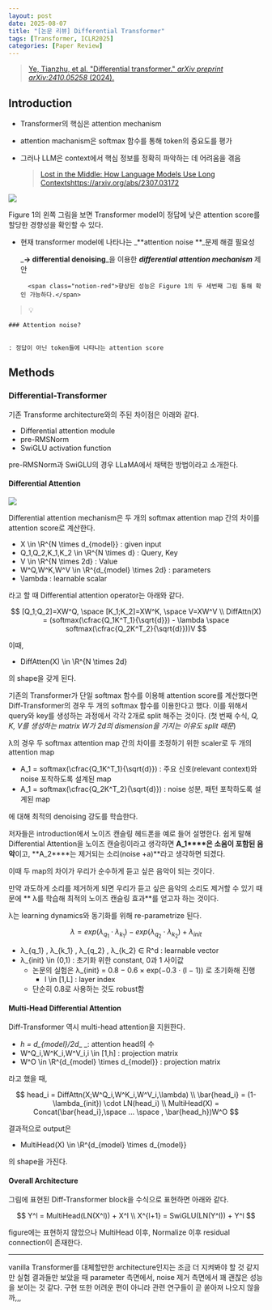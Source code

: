 ```yaml
---
layout: post
date: 2025-08-07
title: "[논문 리뷰] Differential Transformer"
tags: [Transformer, ICLR2025]
categories: [Paper Review]
---
```


> [Ye, Tianzhu, et al. "Differential transformer." ](https://arxiv.org/abs/2410.05258)[_arXiv preprint arXiv:2410.05258_](https://arxiv.org/abs/2410.05258)[ (2024).](https://arxiv.org/abs/2410.05258)



## Introduction

- Transformer의 핵심은 attention mechanism
- attention machanism은 softmax 함수를 통해 token의 중요도를 평가
- 그러나 LLM은 context에서 핵심 정보를 정확히 파악하는 데 어려움을 겪음

	> [Lost in the Middle: How Language Models Use Long Contextshttps://arxiv.org/abs/2307.03172](https://arxiv.org/abs/2307.03172)


![](https://prod-files-secure.s3.us-west-2.amazonaws.com/542b861c-36a8-4051-84e5-8804b6728dba/9083ea56-691a-4752-ae26-47f403431ac8/image.png?X-Amz-Algorithm=AWS4-HMAC-SHA256&X-Amz-Content-Sha256=UNSIGNED-PAYLOAD&X-Amz-Credential=ASIAZI2LB46653VPZV53%2F20250901%2Fus-west-2%2Fs3%2Faws4_request&X-Amz-Date=20250901T034415Z&X-Amz-Expires=3600&X-Amz-Security-Token=IQoJb3JpZ2luX2VjEKP%2F%2F%2F%2F%2F%2F%2F%2F%2F%2FwEaCXVzLXdlc3QtMiJGMEQCIEiSEKtinxIFM5XhVSnFZOEZsdjzvjQ38UrV4HgiPhazAiAOkkwvhn%2FYDHoMgAAjtCIrrIMa3%2Fbpg6Ot7d04bBGHlSqIBAj8%2F%2F%2F%2F%2F%2F%2F%2F%2F%2F8BEAAaDDYzNzQyMzE4MzgwNSIMa%2F6W8RKphJw0nGUkKtwDKY0eZhTcnTkTALuHkSmw6IpYQdh1ccFystY8qcGCfF5SMbbbFvBqi63nsoTpgD2t0GLKoji%2BdOtwuo7IzP1Vv2m5eWEN3WQLjotqLopZovUMj9rwzUP%2Bw%2BUO7QysnGfJ%2FhlYsErqS3fkom2b9lC%2FWPoOFuZkzlndEpWyQGKrgTfSchOaDNgLXJxs46SiC9PVcgRw9SuMYIK26NA1YxGGkxKVglJUgHb5CINCOINutIwc7fIwxT0hS%2Fkqy0flQPDKY5n22n5N0yepMQ7LZQk54XmzpSJ28O7ci%2Fnr64GzStBJKl4dySa2qtAtJHg2XWeFWWR0UQTpmLDIoMW9uZHHevit2mg052lV9RBUd4xl97e55lJndsYJh2YU14%2FxgXn0REJVdyV%2F94yQlaW0%2FNzwZhTLaxLgBJvYvXLxUgGhUS%2BOjqeqXCuT6w%2BBRQCIkKT%2BMLEat%2FgoBE207kzABMI9LQLpsu9FYWuz2O1ZrIS%2BdTlNh8pieIrv9rEH5l7mU%2FlksgpwzYbaEO1zH2Pw1uZ1PxOjZ47d5S7nhVCuXtHc3NamXX7VsdIRm6G4%2BeqLw8WB48Uffb9gqq%2BNiS4wfie6rcnd8w3bn8aaJxmfeEhaYVf6xIXb8gSD%2FMmWd6QwvpzUxQY6pgGqxSU72xewOp5%2B%2BdWYImk%2FCktbVHKXNmIbkNXmgvtZQqRtfgaUj2DoRl%2FSOIXiTGSSzBWlAd37q70xogcXFTXonttY4udaDow%2BEiOCIICAR2f3j7Cb4DAS2AdK7yR4yE%2BYgAcbUtJxntvlcAbiQfTGuehaUlOhLzt24Ar3VcrP7LY%2F8Z6B8Pn8wvzKPUFCZsLI72JDtBaDy9QoBTJrVri0Jlzek6I8&X-Amz-Signature=5065341160e2e4b375e8d7923efce10382a583a4e2ee64e78e888b64b977baa6&X-Amz-SignedHeaders=host&x-amz-checksum-mode=ENABLED&x-id=GetObject)


Figure 1의 왼쪽 그림을 보면 Transformer model이 정답에 낮은 attention score를 할당한 경향성을 확인할 수 있다.

- 현재 transformer model에 나타나는 _**attention noise **_문제 해결 필요성

	_**→ differential denoising**_을 이용한 _**differential attention mechanism**_ 제안


		<span class="notion-red">향상된 성능은 Figure 1의 두 세번째 그림 통해 확인 가능하다.</span>


> 💡 


	### Attention noise?


	: 정답이 아닌 token들에 나타나는 attention score



## Methods



### Differential-Transformer


기존 Transforme architecture와의 주된 차이점은 아래와 같다.

- Differential attention module
- pre-RMSNorm
- SwiGLU activation function

pre-RMSNorm과 SwiGLU의 경우 LLaMA에서 채택한 방법이라고 소개한다.



#### Differential Attention


![](https://prod-files-secure.s3.us-west-2.amazonaws.com/542b861c-36a8-4051-84e5-8804b6728dba/116d70b2-1963-4810-9167-f4c7d8a06e8f/image.png?X-Amz-Algorithm=AWS4-HMAC-SHA256&X-Amz-Content-Sha256=UNSIGNED-PAYLOAD&X-Amz-Credential=ASIAZI2LB46653VPZV53%2F20250901%2Fus-west-2%2Fs3%2Faws4_request&X-Amz-Date=20250901T034415Z&X-Amz-Expires=3600&X-Amz-Security-Token=IQoJb3JpZ2luX2VjEKP%2F%2F%2F%2F%2F%2F%2F%2F%2F%2FwEaCXVzLXdlc3QtMiJGMEQCIEiSEKtinxIFM5XhVSnFZOEZsdjzvjQ38UrV4HgiPhazAiAOkkwvhn%2FYDHoMgAAjtCIrrIMa3%2Fbpg6Ot7d04bBGHlSqIBAj8%2F%2F%2F%2F%2F%2F%2F%2F%2F%2F8BEAAaDDYzNzQyMzE4MzgwNSIMa%2F6W8RKphJw0nGUkKtwDKY0eZhTcnTkTALuHkSmw6IpYQdh1ccFystY8qcGCfF5SMbbbFvBqi63nsoTpgD2t0GLKoji%2BdOtwuo7IzP1Vv2m5eWEN3WQLjotqLopZovUMj9rwzUP%2Bw%2BUO7QysnGfJ%2FhlYsErqS3fkom2b9lC%2FWPoOFuZkzlndEpWyQGKrgTfSchOaDNgLXJxs46SiC9PVcgRw9SuMYIK26NA1YxGGkxKVglJUgHb5CINCOINutIwc7fIwxT0hS%2Fkqy0flQPDKY5n22n5N0yepMQ7LZQk54XmzpSJ28O7ci%2Fnr64GzStBJKl4dySa2qtAtJHg2XWeFWWR0UQTpmLDIoMW9uZHHevit2mg052lV9RBUd4xl97e55lJndsYJh2YU14%2FxgXn0REJVdyV%2F94yQlaW0%2FNzwZhTLaxLgBJvYvXLxUgGhUS%2BOjqeqXCuT6w%2BBRQCIkKT%2BMLEat%2FgoBE207kzABMI9LQLpsu9FYWuz2O1ZrIS%2BdTlNh8pieIrv9rEH5l7mU%2FlksgpwzYbaEO1zH2Pw1uZ1PxOjZ47d5S7nhVCuXtHc3NamXX7VsdIRm6G4%2BeqLw8WB48Uffb9gqq%2BNiS4wfie6rcnd8w3bn8aaJxmfeEhaYVf6xIXb8gSD%2FMmWd6QwvpzUxQY6pgGqxSU72xewOp5%2B%2BdWYImk%2FCktbVHKXNmIbkNXmgvtZQqRtfgaUj2DoRl%2FSOIXiTGSSzBWlAd37q70xogcXFTXonttY4udaDow%2BEiOCIICAR2f3j7Cb4DAS2AdK7yR4yE%2BYgAcbUtJxntvlcAbiQfTGuehaUlOhLzt24Ar3VcrP7LY%2F8Z6B8Pn8wvzKPUFCZsLI72JDtBaDy9QoBTJrVri0Jlzek6I8&X-Amz-Signature=e393360c84b889624651bb28a5bf36677288aa616b2f6aaf86bf2a94d58444f1&X-Amz-SignedHeaders=host&x-amz-checksum-mode=ENABLED&x-id=GetObject)


Differential attention mechanism은 두 개의 softmax attention map 간의 차이를 attention score로 계산한다.

- X \in \R^{N \times d\_{model}} : given input
- Q\_1,Q\_2,K\_1,K\_2 \in \R^{N \times d} : Query, Key
- V \in \R^{N \times 2d} : Value
- W^Q,W^K,W^V \in \R^{d\_{model} \times 2d} : parameters
- \lambda : learnable scalar

라고 할 때 Differential attention operator는 아래와 같다.


$$
[Q_1;Q_2]=XW^Q, \space [K_1;K_2]=XW^K, \space V=XW^V \\
DiffAttn(X) = (softmax(\cfrac{Q_1K^T_1}{\sqrt{d}}) - \lambda \space softmax(\cfrac{Q_2K^T_2}{\sqrt{d}}))V
$$


이때,

- DiffAtten(X) \in \R^{N \times 2d}

의 shape을 갖게 된다.


기존의 Transformer가 단일 softmax 함수를 이용해 attention score를 계산했다면 Diff-Transformer의 경우 두 개의 softmax 함수를 이용한다고 했다. 이를 위해서 query와 key를 생성하는 과정에서 각각 2개로 split 해주는 것이다. <span class="notion-red">(첫 번째 수식, </span><span class="notion-red">_Q, K, V를 생성하는 matrix W가 2d의 dismension을 가지는 이유도 split 때문_</span><span class="notion-red">)</span>


 λ의 경우 두 softmax attention map 간의 차이를 조정하기 위한 scaler로 두 개의 attention map

- A\_1 = softmax(\cfrac{Q\_1K^T\_1}{\sqrt{d}}) : 주요 신호(relevant context)와 noise 포착하도록 설계된 map
- A\_1 = softmax(\cfrac{Q\_2K^T\_2}{\sqrt{d}}) : noise 성분, 패턴 포착하도록 설계된 map 

에 대해 최적의 denoising 강도를 학습한다.


저자들은 introduction에서 노이즈 캔슬링 헤드폰을 예로 들어 설명한다. 쉽게 말해 Differential Attention을 노이즈 캔슬링이라고 생각하면 **A\_1****은 소음이 포함된 음악**이고, **A\_2****는 제거되는 소리(noise +a)**라고 생각하면 되겠다. 


이때 두 map의 차이가 우리가 순수하게 듣고 싶은 음악이 되는 것이다. 


만약 과도하게 소리를 제거하게 되면 우리가 듣고 싶은 음악의 소리도 제거할 수 있기 때문에 ** λ를 학습해 최적의 노이즈 캔슬링 효과**를 얻고자 하는 것이다.


λ는 learning dynamics와 동기화를 위해 re-parametrize 된다.


$$
\lambda = exp(\lambda_{q_1} \cdot \lambda_{k_1}) - exp(\lambda_{q_2} \cdot \lambda_{k_2}) + \lambda_{init}
$$

- λ\_{q\_1} , λ\_{k\_1} , λ\_{q\_2} , λ\_{k\_2} ∈ R^d : learnable vector
- λ\_{init} \in (0,1) : 초기화 위한 constant, 0과 1 사이값
	- 논문의 실험은 λ\_{init} = 0.8 − 0.6 × exp(−0.3 · (l − 1)) 로 초기화해 진행
		- l \in [1,L] : layer index
	- 단순히 0.8로 사용하는 것도 robust함


#### **Multi-Head Differential Attention**


Diff-Transformer 역시 multi-head attention을 지원한다.

- _h = d\_{model}/2d__ _: attention head의 수
- W^Q\_i,W^K\_i,W^V\_i,i \in [1,h] : projection matrix
- W^O \in \R^{d\_{model} \times d\_{model}} : projection matrix

라고 했을 때,


$$
head_i = DiffAttn(X;W^Q_i,W^K_i,W^V_i,\lambda) \\
\bar{head_i} = (1-\lambda_{init}) \cdot LN(head_i) \\
MultiHead(X) = Concat(\bar{head_i},\space ... \space , \bar{head_h})W^O
$$


결과적으로 output은

- MultiHead(X) \in \R^{d\_{model} \times d\_{model}}

의 shape을 가진다.



#### Overall Architecture


그림에 표현된 Diff-Transformer block을 수식으로 표현하면 아래와 같다.


$$
Y^l = MultiHead(LN(X^l)) + X^l \\
X^{l+1} = SwiGLU(LN(Y^l)) + Y^l
$$


figure에는 표현하지 않았으나 MultiHead 이후, Normalize 이후 residual connection이 존재한다.


---


vanilla Transformer를 대체할만한 architecture인지는 조금 더 지켜봐야 할 것 같지만 실험 결과들만 보았을 때 parameter 측면에서, noise 제거 측면에서 꽤 괜찮은 성능을 보이는 것 같다. 구현 또한 어려운 편이 아니라 관련 연구들이 곧 쏟아져 나오지 않을까,,,

